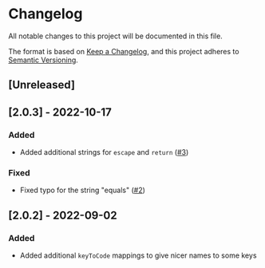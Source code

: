 # Changelog

All notable changes to this project will be documented in this file.

The format is based on [Keep a Changelog][keep-a-changelog], and this project
adheres to [Semantic Versioning][semver].

[keep-a-changelog]: https://keepachangelog.com/en/1.0.0/
[semver]: https://semver.org/spec/v2.0.0.html

## [Unreleased]

## [2.0.3] - 2022-10-17

### Added

- Added additional strings for `escape` and `return` ([#3](https://github.com/starkwm/alicia/issues/3))

### Fixed

- Fixed typo for the string "equals" ([#2](https://github.com/starkwm/alicia/issues/2))

## [2.0.2] - 2022-09-02

### Added

- Added additional `keyToCode` mappings to give nicer names to some keys
